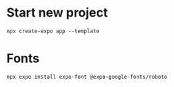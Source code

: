 # Start new project 
    npx create-expo app --template

# Fonts
    npx expo install expo-font @expo-google-fonts/roboto